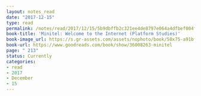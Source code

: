 ```yaml
---
layout: notes_read
date: "2017-12-15"
type: read
permalink: /notes/read/2017/12/15/5b9dbffb2c321ee4de8797e064a4dfbef004fccd.html
book-title: 'Minitel: Welcome to the Internet (Platform Studies)'
book-image_url: https://s.gr-assets.com/assets/nophoto/book/50x75-a91bf249278a81aabab721ef782c4a74.png
book-url: https://www.goodreads.com/book/show/36008263-minitel
page: " 213"
status: Currently
categories:
- read
- 2017
- December
- 15
---
```


